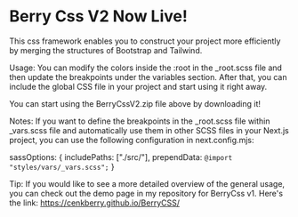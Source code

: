 # Berry Css V2 Now Live!
This css framework enables you to construct your project more efficiently by merging the structures of Bootstrap and Tailwind.

Usage:
You can modify the colors inside the :root in the _root.scss file and then 
update the breakpoints under the variables section. 
After that, you can include the global CSS file in your project and start using it right away.

You can start using the BerryCssV2.zip file above by downloading it!

Notes:
If you want to define the breakpoints in the _root.scss file within _vars.scss file and 
automatically use them in other SCSS files in your Next.js project, 
you can use the following configuration in next.config.mjs:

sassOptions: {
  includePaths: ["./src/"],
  prependData: `@import "styles/vars/_vars.scss";`
}

Tip:
If you would like to see a more detailed overview of the general usage, 
you can check out the demo page in my repository for BerryCss v1. 
Here's the link:
https://cenkberry.github.io/BerryCSS/